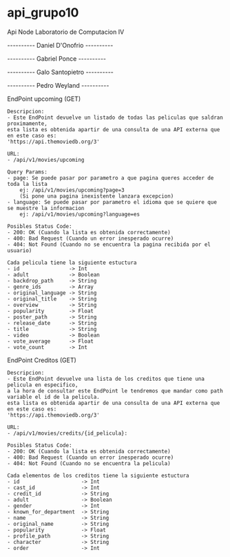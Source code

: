 # api_grupo10
 Api Node Laboratorio de Computacion IV


---------- Daniel D'Onofrio ----------

---------- Gabriel Ponce ----------

---------- Galo Santopietro ----------

---------- Pedro Weyland ----------

EndPoint upcoming (GET)

    Descripcion:
    - Este EndPoint devuelve un listado de todas las peliculas que saldran proximamente,
    esta lista es obtenida apartir de una consulta de una API externa que en este caso es:
    'https://api.themoviedb.org/3'
    
    URL:
    - /api/v1/movies/upcoming

    Query Params:
    - page: Se puede pasar por parametro a que pagina queres acceder de toda la lista
        ej: /api/v1/movies/upcoming?page=3
        (Si pone una pagina inexistente lanzara excepcion)
    - language: Se puede pasar por parametro el idioma que se quiere que se muestre la informacion
        ej: /api/v1/movies/upcoming?language=es

    Posibles Status Code:
    - 200: OK (Cuando la lista es obtenida correctamente)
    - 400: Bad Request (Cuando un error inesperado ocurre)
    - 404: Not Found (Cuando no se encuentra la pagina recibida por el usuario)

    Cada pelicula tiene la siguiente estuctura
    - id                -> Int
    - adult             -> Boolean
    - backdrop_path     -> String
    - genre_ids         -> Array
    - original_language -> String
    - original_title    -> String
    - overview          -> String
    - popularity        -> Float
    - poster_path       -> String
    - release_date      -> String
    - title             -> String
    - video             -> Boolean
    - vote_average      -> Float
    - vote_count        -> Int

EndPoint Creditos (GET)

    Descripcion:
    - Este EndPoint devuelve una lista de los creditos que tiene una pelicula en especifico,
    a la hora de consultar este EndPoint le tendremos que mandar como path variable el id de la pelicula.
    esta lista es obtenida apartir de una consulta de una API externa que en este caso es:
    'https://api.themoviedb.org/3'

    URL:
    - /api/v1/movies/credits/{id_pelicula}:

    Posibles Status Code:
    - 200: OK (Cuando la lista es obtenida correctamente)
    - 400: Bad Request (Cuando un error inesperado ocurre)
    - 404: Not Found (Cuando no se encuentra la pelicula)

    Cada elementos de los creditos tiene la siguiente estuctura
    - id                    -> Int
    - cast_id               -> Int
    - credit_id             -> String
    - adult                 -> Boolean
    - gender                -> Int
    - known_for_department  -> String
    - name                  -> String
    - original_name         -> String
    - popularity            -> Float
    - profile_path          -> String
    - character             -> String
    - order                 -> Int
